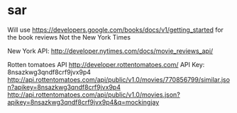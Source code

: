 sar
====
Will use https://developers.google.com/books/docs/v1/getting_started
for the book reviews
Not the New York Times


New York API: http://developer.nytimes.com/docs/movie_reviews_api/


Rotten tomatoes API
http://developer.rottentomatoes.com/
API Key: 8nsazkwg3qndf8crf9jvx9p4 
http://api.rottentomatoes.com/api/public/v1.0/movies/770856799/similar.json?apikey=8nsazkwg3qndf8crf9jvx9p4
http://api.rottentomatoes.com/api/public/v1.0/movies.json?apikey=8nsazkwg3qndf8crf9jvx9p4&q=mockingjay




